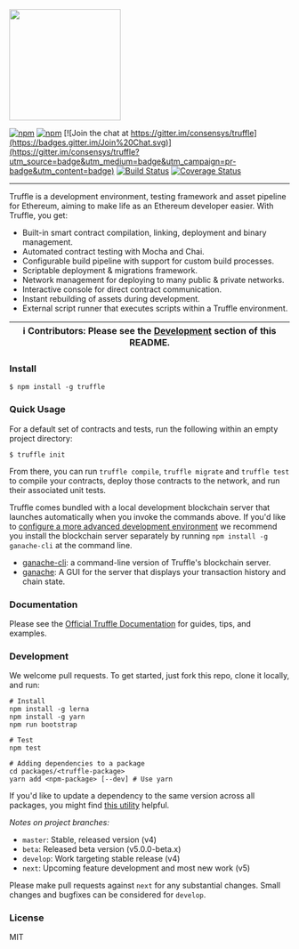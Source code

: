 <img src="https://truffleframework.com/img/truffle-logo-dark.svg" width="200">

[![npm](https://img.shields.io/npm/v/truffle.svg)](https://www.npmjs.com/package/truffle)
[![npm](https://img.shields.io/npm/dm/truffle.svg)](https://www.npmjs.com/package/truffle)
[![Join the chat at https://gitter.im/consensys/truffle](https://badges.gitter.im/Join%20Chat.svg)](https://gitter.im/consensys/truffle?utm_source=badge&utm_medium=badge&utm_campaign=pr-badge&utm_content=badge)
[![Build Status](https://travis-ci.org/trufflesuite/truffle.svg?branch=next)](https://travis-ci.org/trufflesuite/truffle)
[![Coverage Status](https://coveralls.io/repos/github/trufflesuite/truffle/badge.svg?branch=next)](https://coveralls.io/github/trufflesuite/truffle?branch=next)

-----------------------


Truffle is a development environment, testing framework and asset pipeline for Ethereum, aiming to make life as an Ethereum developer easier. With Truffle, you get:

* Built-in smart contract compilation, linking, deployment and binary management.
* Automated contract testing with Mocha and Chai.
* Configurable build pipeline with support for custom build processes.
* Scriptable deployment & migrations framework.
* Network management for deploying to many public & private networks.
* Interactive console for direct contract communication.
* Instant rebuilding of assets during development.
* External script runner that executes scripts within a Truffle environment.

| ℹ️ **Contributors**: Please see the [Development](#development) section of this README. |
| --- |

### Install

```
$ npm install -g truffle
```

### Quick Usage

For a default set of contracts and tests, run the following within an empty project directory:

```
$ truffle init
```

From there, you can run `truffle compile`, `truffle migrate` and `truffle test` to compile your contracts, deploy those contracts to the network, and run their associated unit tests.

Truffle comes bundled with a local development blockchain server that launches automatically when you invoke the commands  above. If you'd like to [configure a more advanced development environment](http://truffleframework.com/docs/advanced/configuration) we recommend you install the blockchain server separately by running `npm install -g ganache-cli` at the command line.

+  [ganache-cli](https://github.com/trufflesuite/ganache-cli): a command-line version of Truffle's blockchain server.
+  [ganache](http://truffleframework.com/ganache/): A GUI for the server that displays your transaction history and chain state.


### Documentation

Please see the [Official Truffle Documentation](http://truffleframework.com/docs/) for guides, tips, and examples.

### Development

We welcome pull requests. To get started, just fork this repo, clone it locally, and run:

```shell
# Install
npm install -g lerna
npm install -g yarn
npm run bootstrap

# Test
npm test

# Adding dependencies to a package
cd packages/<truffle-package>
yarn add <npm-package> [--dev] # Use yarn
```

If you'd like to update a dependency to the same version across all packages, you might find [this utility](https://www.npmjs.com/package/lerna-update-wizard) helpful.

*Notes on project branches:*
+    `master`: Stable, released version (v4)
+    `beta`: Released beta version (v5.0.0-beta.x)
+    `develop`: Work targeting stable release (v4)
+    `next`: Upcoming feature development and most new work (v5)

Please make pull requests against `next` for any substantial changes. Small changes and bugfixes can be considered for `develop`.

### License

MIT
